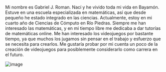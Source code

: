 Mi nombre es Gabriel J. Roman. Nací y he vivido toda mi vida en Bayamón. Estuve en una escuela especializada en matemáticas, así que desde pequeño he estado integrado en las ciencias. Actualmente, estoy en mi cuarto año de Ciencias de Cómputo en Río Piedras. Siempre me han interesado las matemáticas, y en mi tiempo libre me dedicaba a dar tutorías de matemáticas online. Me han interesado los videojuegos por bastante tiempo, ya que muchos los jugamos sin pensar en el trabajo y esfuerzo que se necesita para crearlos. Me gustaría probar por mi cuenta un poco de la creación de videojuegos para posiblemente considerarlo como carrera en el futuro.

![image](https://github.com/user-attachments/assets/b8ca81eb-1958-4d59-a885-141b7ae27316)
